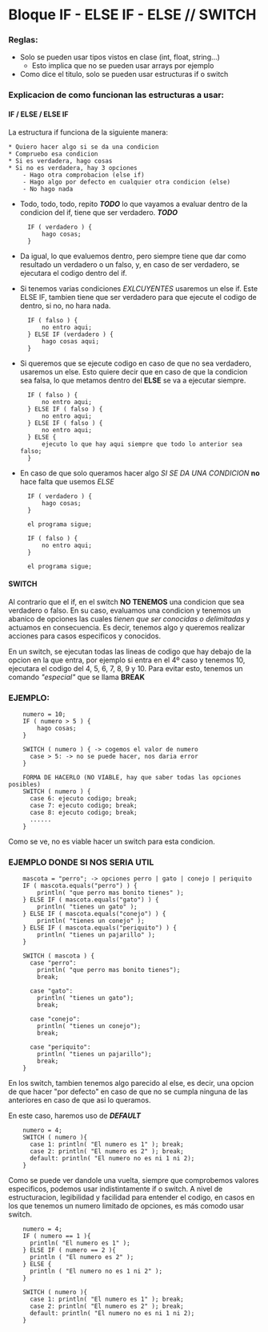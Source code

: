 # Bloque IF - ELSE IF - ELSE // SWITCH

### Reglas:
* Solo se pueden usar tipos vistos en clase (int, float, string...)
    * Esto implica que no se pueden usar arrays por ejemplo
* Como dice el titulo, solo se pueden usar estructuras if o switch

### Explicacion de como funcionan las estructuras a usar:

#### IF / ELSE / ELSE IF

La estructura if funciona de la siguiente manera:

    * Quiero hacer algo si se da una condicion
    * Compruebo esa condicion
    * Si es verdadera, hago cosas
    * Si no es verdadera, hay 3 opciones
        - Hago otra comprobacion (else if)
        - Hago algo por defecto en cualquier otra condicion (else)
        - No hago nada

* Todo, todo, todo, repito ***TODO*** lo que vayamos a evaluar dentro de la condicion del if, tiene que ser verdadero. ***TODO***

        IF ( verdadero ) {
            hago cosas;
        }
* Da igual, lo que evaluemos dentro, pero siempre tiene que dar como resultado un verdadero o un falso, y, en caso de ser verdadero, se ejecutara el codigo dentro del if.
* Si tenemos varias condiciones *EXLCUYENTES* usaremos un else if. Este ELSE IF, tambien tiene que ser verdadero para que ejecute el codigo de dentro, si no, no hara nada.

        IF ( falso ) {
            no entro aqui;
        } ELSE IF (verdadero ) {
            hago cosas aqui;
        }
* Si queremos que se ejecute codigo en caso de que no sea verdadero, usaremos un else. Esto quiere decir que en caso de que la condicion sea falsa, lo que metamos dentro del **ELSE** se va a ejecutar siempre.

        IF ( falso ) {
            no entro aqui;
        } ELSE IF ( falso ) {
            no entro aqui;
        } ELSE IF ( falso ) {
            no entro aqui;
        } ELSE {
            ejecuto lo que hay aqui siempre que todo lo anterior sea falso;
        }
* En caso de que solo queramos hacer algo *SI SE DA UNA CONDICION* **no** hace falta que usemos *ELSE*

        IF ( verdadero ) {
            hago cosas;
        }
        
        el programa sigue;

        IF ( falso ) {
            no entro aqui;
        }

        el programa sigue;

#### SWITCH

Al contrario que el if, en el switch **NO TENEMOS** una condicion que sea verdadero o falso. En su caso, evaluamos una condicion y tenemos un abanico de opciones las cuales *tienen que ser conocidas o delimitadas* y actuamos en consecuencia. Es decir, tenemos algo y queremos realizar acciones para casos especificos y conocidos.

En un switch, se ejecutan todas las lineas de codigo que hay debajo de la opcion en la que entra, por ejemplo si entra en el 4º caso y tenemos 10, ejecutara el codigo del 4, 5, 6, 7, 8, 9 y 10. Para evitar esto, tenemos un comando *"especial"* que se llama **BREAK**
### EJEMPLO:

        numero = 10;
        IF ( numero > 5 ) {
            hago cosas;
        }

        SWITCH ( numero ) { -> cogemos el valor de numero
          case > 5: -> no se puede hacer, nos daria error
        }

        FORMA DE HACERLO (NO VIABLE, hay que saber todas las opciones posibles)
        SWITCH ( numero ) {
          case 6: ejecuto codigo; break;
          case 7: ejecuto codigo; break;
          case 8: ejecuto codigo; break;
          ......
        }
Como se ve, no es viable hacer un switch para esta condicion.

### EJEMPLO DONDE SI NOS SERIA UTIL

        mascota = "perro"; -> opciones perro | gato | conejo | periquito
        IF ( mascota.equals("perro") ) {
            println( "que perro mas bonito tienes" );
        } ELSE IF ( mascota.equals("gato") ) {
            println( "tienes un gato" );
        } ELSE IF ( mascota.equals("conejo") ) {
            println( "tienes un conejo" );
        } ELSE IF ( mascota.equals("periquito") ) {
            println( "tienes un pajarillo" );
        }

        SWITCH ( mascota ) {
          case "perro":
            println( "que perro mas bonito tienes");
            break;
  
          case "gato":
            println( "tienes un gato");
            break;

          case "conejo":
            println( "tienes un conejo");
            break;
  
          case "periquito":
            println( "tienes un pajarillo");
            break;
        }

En los switch, tambien tenemos algo parecido al else, es decir, una opcion de que hacer "por defecto" en caso de que no se cumpla ninguna de las anteriores en caso de que asi lo queramos.

En este caso, haremos uso de ***DEFAULT***

        numero = 4;
        SWITCH ( numero ){
          case 1: println( "El numero es 1" ); break;
          case 2: println( "El numero es 2" ); break;
          default: println( "El numero no es ni 1 ni 2);
        }

Como se puede ver dandole una vuelta, siempre que comprobemos valores especificos, podemos usar indistintamente if o switch. A nivel de estructuracion, legibilidad y facilidad para entender el codigo, en casos en los que tenemos un numero limitado de opciones, es más comodo usar switch.

        numero = 4;
        IF ( numero == 1 ){
          println( "El numero es 1" );
        } ELSE IF ( numero == 2 ){
          println ( "El numero es 2" );
        } ELSE {
          println ( "El numero no es 1 ni 2" );
        }

        SWITCH ( numero ){
          case 1: println( "El numero es 1" ); break;
          case 2: println( "El numero es 2" ); break;
          default: println( "El numero no es ni 1 ni 2);
        }
